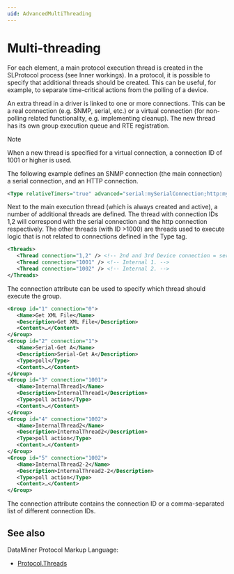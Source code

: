 ```yaml
---
uid: AdvancedMultiThreading
---
```


# Multi-threading

For each element, a main protocol execution thread is created in the SLProtocol process (see Inner workings). In a protocol, it is possible to specify that additional threads should be created. This can be useful, for example, to separate time-critical actions from the polling of a device.

An extra thread in a driver is linked to one or more connections. This can be a real connection (e.g. SNMP, serial, etc.) or a virtual connection (for non-polling related functionality, e.g. implementing cleanup). The new thread has its own group execution queue and RTE registration.

> [!NOTE]
> When a new thread is specified for a virtual connection, a connection ID of 1001 or higher is used.

The following example defines an SNMP connection (the main connection) a serial connection, and an HTTP connection.

```xml
<Type relativeTimers="true" advanced="serial:mySerialConnection;http:myHttpConnection">snmp</Type>
```

Next to the main execution thread (which is always created and active), a number of additional threads are defined. The thread with connection IDs 1,2 will correspond with the serial connection and the http connection respectively. The other threads (with ID >1000) are threads used to execute logic that is not related to connections defined in the Type tag.

```xml
<Threads>
   <Thread connection="1,2" /> <!-- 2nd and 3rd Device connection = serial and http. -->
   <Thread connection="1001" /> <!-- Internal 1. -->
   <Thread connection="1002" /> <!-- Internal 2. -->
</Threads>
```

The connection attribute can be used to specify which thread should execute the group.

```xml
<Group id="1" connection="0">
   <Name>Get XML File</Name>
   <Description>Get XML File</Description>
   <Content>…</Content>
</Group>
<Group id="2" connection="1">
   <Name>Serial-Get A</Name>
   <Description>Serial-Get A</Description>
   <Type>poll</Type>
   <Content>…</Content>
</Group>
<Group id="3" connection="1001">
   <Name>InternalThread1</Name>
   <Description>InternalThread1</Description>
   <Type>poll action</Type>
   <Content>…</Content>
</Group>
<Group id="4" connection="1002">
   <Name>InternalThread2</Name>
   <Description>InternalThread2</Description>
   <Type>poll action</Type>
   <Content>…</Content>
</Group>
<Group id="5" connection="1002">
   <Name>InternalThread2-2</Name>
   <Description>InternalThread2-2</Description>
   <Type>poll action</Type>
   <Content>…</Content>
</Group>
```

The connection attribute contains the connection ID or a comma-separated list of different connection IDs.

## See also

DataMiner Protocol Markup Language:

- [Protocol.Threads](xref:Protocol.Threads)

